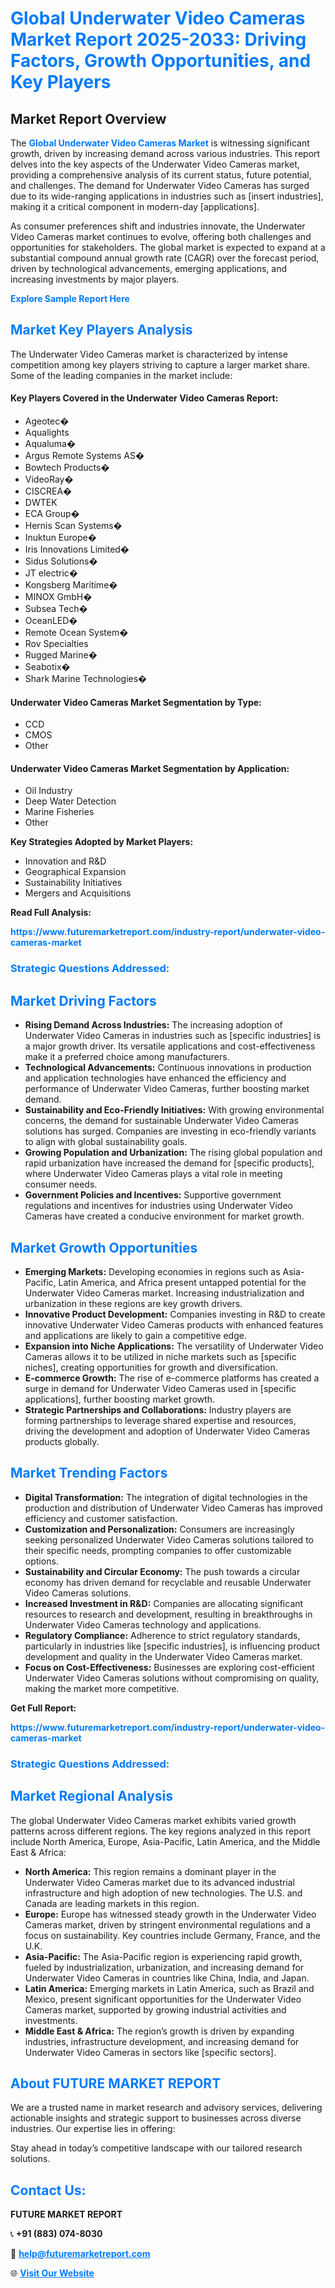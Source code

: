 <h1 style="color: #007BFF;">Global Underwater Video Cameras Market Report 2025-2033: Driving Factors, Growth Opportunities, and Key Players</h1>

<section id="overview">
<h2>Market Report Overview</h2>
<p>The <a href="https://www.futuremarketreport.com/industry-report/underwater-video-cameras-market" style="color: #007BFF; text-decoration: none;"><strong>Global Underwater Video Cameras Market</strong></a> is witnessing significant growth, driven by increasing demand across various industries. This report delves into the key aspects of the Underwater Video Cameras market, providing a comprehensive analysis of its current status, future potential, and challenges. The demand for Underwater Video Cameras has surged due to its wide-ranging applications in industries such as [insert industries], making it a critical component in modern-day [applications].</p>
<p>As consumer preferences shift and industries innovate, the Underwater Video Cameras market continues to evolve, offering both challenges and opportunities for stakeholders. The global market is expected to expand at a substantial compound annual growth rate (CAGR) over the forecast period, driven by technological advancements, emerging applications, and increasing investments by major players.</p>
</section>

<section id="overview">
<p><a href="https://www.futuremarketreport.com/request-sample/reportId=105243" style="color: #007BFF; text-decoration: none;"><strong>Explore Sample Report Here</strong></a></p>
</section>

<section id="key-players">
<h2 style="color: #007BFF;">Market Key Players Analysis</h2>
<p>The Underwater Video Cameras market is characterized by intense competition among key players striving to capture a larger market share. Some of the leading companies in the market include:</p>
<h4>Key Players Covered in the Underwater Video Cameras Report:</h4>
<ul><li>Ageotec�</li><li>Aqualights</li><li>Aqualuma�</li><li>Argus Remote Systems AS�</li><li>Bowtech Products�</li><li>VideoRay�</li><li>CISCREA�</li><li>DWTEK</li><li>ECA Group�</li><li>Hernis Scan Systems�</li><li>Inuktun Europe�</li><li>Iris Innovations Limited�</li><li>Sidus Solutions�</li><li>JT electric�</li><li>Kongsberg Maritime�</li><li>MINOX GmbH�</li><li>Subsea Tech�</li><li>OceanLED�</li><li>Remote Ocean System�</li><li>Rov Specialties</li><li>Rugged Marine�</li><li>Seabotix�</li><li>Shark Marine Technologies�</li></ul>
<h4>Underwater Video Cameras Market Segmentation by Type:</h4>
<ul><li>CCD</li><li>CMOS</li><li>Other</li></ul>

<h4>Underwater Video Cameras Market Segmentation by Application:</h4>
<ul><li>Oil Industry</li><li>Deep Water Detection</li><li>Marine Fisheries</li><li>Other</li></ul>
<p><strong>Key Strategies Adopted by Market Players:</strong></p>
<ul>
<li>Innovation and R&D</li>
<li>Geographical Expansion</li>
<li>Sustainability Initiatives</li>
<li>Mergers and Acquisitions</li>
</ul>
</section>

<section>
<p><strong>Read Full Analysis: </strong></p><a href="https://www.futuremarketreport.com/industry-report/underwater-video-cameras-market" style="color: #007BFF; text-decoration: none;"><strong>https://www.futuremarketreport.com/industry-report/underwater-video-cameras-market</strong></a>
<h3 style="color: #007BFF;">Strategic Questions Addressed:</h3>
</section>

<section id="driving-factors">
<h2 style="color: #007BFF;">Market Driving Factors</h2>
<ul>
<li><strong>Rising Demand Across Industries:</strong> The increasing adoption of Underwater Video Cameras in industries such as [specific industries] is a major growth driver. Its versatile applications and cost-effectiveness make it a preferred choice among manufacturers.</li>
<li><strong>Technological Advancements:</strong> Continuous innovations in production and application technologies have enhanced the efficiency and performance of Underwater Video Cameras, further boosting market demand.</li>
<li><strong>Sustainability and Eco-Friendly Initiatives:</strong> With growing environmental concerns, the demand for sustainable Underwater Video Cameras solutions has surged. Companies are investing in eco-friendly variants to align with global sustainability goals.</li>
<li><strong>Growing Population and Urbanization:</strong> The rising global population and rapid urbanization have increased the demand for [specific products], where Underwater Video Cameras plays a vital role in meeting consumer needs.</li>
<li><strong>Government Policies and Incentives:</strong> Supportive government regulations and incentives for industries using Underwater Video Cameras have created a conducive environment for market growth.</li>
</ul>
</section>

<section id="growth-opportunities">
<h2 style="color: #007BFF;">Market Growth Opportunities</h2>
<ul>
<li><strong>Emerging Markets:</strong> Developing economies in regions such as Asia-Pacific, Latin America, and Africa present untapped potential for the Underwater Video Cameras market. Increasing industrialization and urbanization in these regions are key growth drivers.</li>
<li><strong>Innovative Product Development:</strong> Companies investing in R&D to create innovative Underwater Video Cameras products with enhanced features and applications are likely to gain a competitive edge.</li>
<li><strong>Expansion into Niche Applications:</strong> The versatility of Underwater Video Cameras allows it to be utilized in niche markets such as [specific niches], creating opportunities for growth and diversification.</li>
<li><strong>E-commerce Growth:</strong> The rise of e-commerce platforms has created a surge in demand for Underwater Video Cameras used in [specific applications], further boosting market growth.</li>
<li><strong>Strategic Partnerships and Collaborations:</strong> Industry players are forming partnerships to leverage shared expertise and resources, driving the development and adoption of Underwater Video Cameras products globally.</li>
</ul>
</section>

<section id="trending-factors">
<h2 style="color: #007BFF;">Market Trending Factors</h2>
<ul>
<li><strong>Digital Transformation:</strong> The integration of digital technologies in the production and distribution of Underwater Video Cameras has improved efficiency and customer satisfaction.</li>
<li><strong>Customization and Personalization:</strong> Consumers are increasingly seeking personalized Underwater Video Cameras solutions tailored to their specific needs, prompting companies to offer customizable options.</li>
<li><strong>Sustainability and Circular Economy:</strong> The push towards a circular economy has driven demand for recyclable and reusable Underwater Video Cameras solutions.</li>
<li><strong>Increased Investment in R&D:</strong> Companies are allocating significant resources to research and development, resulting in breakthroughs in Underwater Video Cameras technology and applications.</li>
<li><strong>Regulatory Compliance:</strong> Adherence to strict regulatory standards, particularly in industries like [specific industries], is influencing product development and quality in the Underwater Video Cameras market.</li>
<li><strong>Focus on Cost-Effectiveness:</strong> Businesses are exploring cost-efficient Underwater Video Cameras solutions without compromising on quality, making the market more competitive.</li>
</ul>
</section>

<section>
<p><strong>Get Full Report: </strong></p><a href="https://www.futuremarketreport.com/industry-report/underwater-video-cameras-market" style="color: #007BFF; text-decoration: none;"><strong>https://www.futuremarketreport.com/industry-report/underwater-video-cameras-market</strong></a>
<h3 style="color: #007BFF;">Strategic Questions Addressed:</h3>
</section>


<section id="regional-analysis">
<h2 style="color: #007BFF;">Market Regional Analysis</h2>
<p>The global Underwater Video Cameras market exhibits varied growth patterns across different regions. The key regions analyzed in this report include North America, Europe, Asia-Pacific, Latin America, and the Middle East & Africa:</p>
<ul>
<li><strong>North America:</strong> This region remains a dominant player in the Underwater Video Cameras market due to its advanced industrial infrastructure and high adoption of new technologies. The U.S. and Canada are leading markets in this region.</li>
<li><strong>Europe:</strong> Europe has witnessed steady growth in the Underwater Video Cameras market, driven by stringent environmental regulations and a focus on sustainability. Key countries include Germany, France, and the U.K.</li>
<li><strong>Asia-Pacific:</strong> The Asia-Pacific region is experiencing rapid growth, fueled by industrialization, urbanization, and increasing demand for Underwater Video Cameras in countries like China, India, and Japan.</li>
<li><strong>Latin America:</strong> Emerging markets in Latin America, such as Brazil and Mexico, present significant opportunities for the Underwater Video Cameras market, supported by growing industrial activities and investments.</li>
<li><strong>Middle East & Africa:</strong> The region’s growth is driven by expanding industries, infrastructure development, and increasing demand for Underwater Video Cameras in sectors like [specific sectors].</li>
</ul>
</section>

<footer>
<h2 style="color: #007BFF;">About FUTURE MARKET REPORT</h2>
<p>We are a trusted name in market research and advisory services, delivering actionable insights and strategic support to businesses across diverse industries. Our expertise lies in offering:</p>

<p>Stay ahead in today’s competitive landscape with our tailored research solutions.</p>

<h2 style="color: #007BFF;">Contact Us:</h2>
<p><strong>FUTURE MARKET REPORT</strong></p>
<p>📞 <strong>+91 (883) 074-8030</strong></p>
<p>📧 <strong><a href="mailto:help@futuremarketreport.com" style="color: #007BFF;">help@futuremarketreport.com</a></strong></p>
<p>🌐 <strong><a href="https://www.futuremarketreport.com/" style="color: #007BFF;">Visit Our Website</a></strong></p>
</footer>